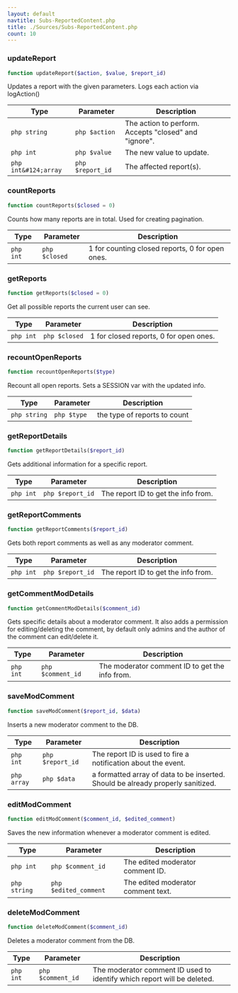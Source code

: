 ```yaml
---
layout: default
navtitle: Subs-ReportedContent.php
title: ./Sources/Subs-ReportedContent.php
count: 10
---
```


### updateReport

```php
function updateReport($action, $value, $report_id)
```
Updates a report with the given parameters. Logs each action via logAction()



Type|Parameter|Description
---|---|---
```php string```|```php $action```|The action to perform. Accepts "closed" and "ignore".
```php int```|```php $value```|The new value to update.
```php int&#124;array```|```php $report_id```|The affected report(s).

### countReports

```php
function countReports($closed = 0)
```
Counts how many reports are in total. Used for creating pagination.



Type|Parameter|Description
---|---|---
```php int```|```php $closed```|1 for counting closed reports, 0 for open ones.

### getReports

```php
function getReports($closed = 0)
```
Get all possible reports the current user can see.



Type|Parameter|Description
---|---|---
```php int```|```php $closed```|1 for closed reports, 0 for open ones.

### recountOpenReports

```php
function recountOpenReports($type)
```
Recount all open reports. Sets a SESSION var with the updated info.



Type|Parameter|Description
---|---|---
```php string```|```php $type```|the type of reports to count

### getReportDetails

```php
function getReportDetails($report_id)
```
Gets additional information for a specific report.



Type|Parameter|Description
---|---|---
```php int```|```php $report_id```|The report ID to get the info from.

### getReportComments

```php
function getReportComments($report_id)
```
Gets both report comments as well as any moderator comment.



Type|Parameter|Description
---|---|---
```php int```|```php $report_id```|The report ID to get the info from.

### getCommentModDetails

```php
function getCommentModDetails($comment_id)
```
Gets specific details about a moderator comment. It also adds a permission for editing/deleting the comment,
by default only admins and the author of the comment can edit/delete it.



Type|Parameter|Description
---|---|---
```php int```|```php $comment_id```|The moderator comment ID to get the info from.

### saveModComment

```php
function saveModComment($report_id, $data)
```
Inserts a new moderator comment to the DB.



Type|Parameter|Description
---|---|---
```php int```|```php $report_id```|The report ID is used to fire a notification about the event.
```php array```|```php $data```|a formatted array of data to be inserted. Should be already properly sanitized.

### editModComment

```php
function editModComment($comment_id, $edited_comment)
```
Saves the new information whenever a moderator comment is edited.



Type|Parameter|Description
---|---|---
```php int```|```php $comment_id```|The edited moderator comment ID.
```php string```|```php $edited_comment```|The edited moderator comment text.

### deleteModComment

```php
function deleteModComment($comment_id)
```
Deletes a moderator comment from the DB.



Type|Parameter|Description
---|---|---
```php int```|```php $comment_id```|The moderator comment ID used to identify which report will be deleted.

